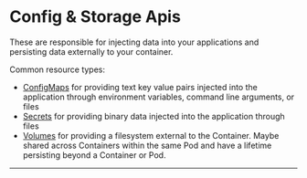 # <strong>Config & Storage Apis</strong>

These are responsible for injecting data into your applications and persisting data externally to your container.

Common resource types:

- [ConfigMaps](#configmap-v1) for providing text key value pairs injected into the application through environment variables, command line arguments, or files
- [Secrets](#secret-v1) for providing binary data injected into the application through files
- [Volumes](#volume-v1) for providing a filesystem external to the Container.  Maybe shared across Containers within the same Pod and have a lifetime persisting beyond a Container or Pod.

------------
